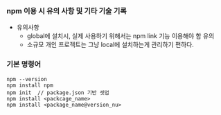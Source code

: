 ### npm 이용 시 유의 사항 및 기타 기술 기록
- 유의사항
  - global에 설치시, 실제 사용하기 위해서는 npm link 기능 이용해야 함 유의
  - 소규모 개인 프로젝트는 그냥 local에 설치하는게 관리하기 편하다.

### 기본 명령어
```node-js
npm --version
npm install npm
npm init  // package.json 기반 셋업
npm install <packcage_name>
npm install <package_name@version_nu>
```
